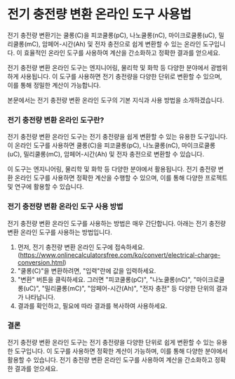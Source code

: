 전기 충전량 변환 온라인 도구 사용법
====================

전기 충전량 변환기는 쿨롱(C)을 피코쿨롱(pC), 나노쿨롱(nC), 마이크로쿨롱(uC), 밀리쿨롱(mC), 암페어-시간(Ah) 및 전자 충전으로 쉽게 변환할 수 있는 온라인 도구입니다. 이 효율적인 온라인 도구를 사용하여 계산을 간소화하고 정확한 결과를 얻으세요.

전기 충전량 변환 온라인 도구는 엔지니어링, 물리학 및 화학 등 다양한 분야에서 광범위하게 사용됩니다. 이 도구를 사용하면 전기 충전량을 다양한 단위로 변환할 수 있으며, 이를 통해 정밀한 계산이 가능합니다.

본문에서는 전기 충전량 변환 온라인 도구의 기본 지식과 사용 방법을 소개하겠습니다.

### 전기 충전량 변환 온라인 도구란?

전기 충전량 변환 온라인 도구는 전기 충전량을 쉽게 변환할 수 있는 유용한 도구입니다. 이 온라인 도구를 사용하면 쿨롱(C)을 피코쿨롱(pC), 나노쿨롱(nC), 마이크로쿨롱(uC), 밀리쿨롱(mC), 암페어-시간(Ah) 및 전자 충전으로 변환할 수 있습니다.

이 도구는 엔지니어링, 물리학 및 화학 등 다양한 분야에서 활용됩니다. 전기 충전량 변환 온라인 도구를 사용하면 정확한 계산을 수행할 수 있으며, 이를 통해 다양한 프로젝트 및 연구에 활용할 수 있습니다.

### 전기 충전량 변환 온라인 도구 사용 방법

전기 충전량 변환 온라인 도구를 사용하는 방법은 매우 간단합니다. 아래는 전기 충전량 변환 온라인 도구를 사용하는 방법입니다.

1. 먼저, 전기 충전량 변환 온라인 도구에 접속하세요. (<https://www.onlinecalculatorsfree.com/ko/convert/electrical-charge-conversion.html>)
2. "쿨롱(C)"을 변환하려면, "입력"란에 값을 입력하세요.
3. "변환" 버튼을 클릭하세요. 그러면 "피코쿨롱(pC)", "나노쿨롱(nC)", "마이크로쿨롱(uC)", "밀리쿨롱(mC)", "암페어-시간(Ah)", "전자 충전" 등 다양한 단위의 결과가 나타납니다.
4. 결과를 확인하고, 필요에 따라 결과를 복사하여 사용하세요.

### 결론

전기 충전량 변환 온라인 도구는 전기 충전량을 다양한 단위로 쉽게 변환할 수 있는 유용한 도구입니다. 이 도구를 사용하면 정확한 계산이 가능하며, 이를 통해 다양한 분야에서 활용할 수 있습니다. 전기 충전량 변환 온라인 도구를 사용하여 계산을 간소화하고 정확한 결과를 얻으세요.